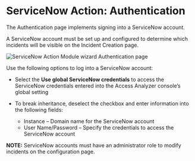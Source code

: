 # ServiceNow Action: Authentication

The Authentication page implements signing into a ServiceNow account.

A ServiceNow account must be set up and configured to determine which incidents will be visible on the Incident Creation page.

![ServiceNow Action Module wizard Authentication page](/img/product_docs/accessanalyzer/enterpriseauditor/admin/datacollector/box/authentication.png)

Use the following options to log into a ServiceNow account:

- Select the __Use global ServiceNow credentials__ to access the ServiceNow credentials entered into the Access Analyzer console’s global setting
- To break inheritance, deselect the checkbox and enter information into the following fields:

  - Instance – Domain name for the ServiceNow account
  - User Name/Password – Specify the credentials to access the ServiceNow account

__NOTE:__ ServiceNow accounts must have an administrator role to modify incidents on the configuration page.

